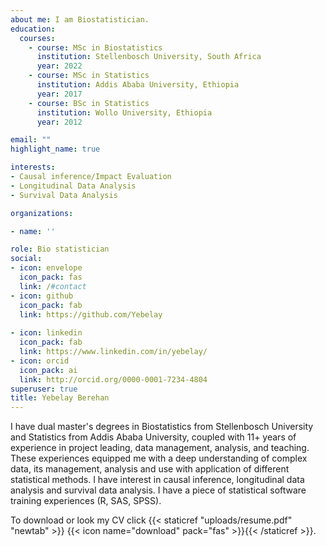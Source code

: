 ```yaml
---
about me: I am Biostatistician.
education:
  courses:
    - course: MSc in Biostatistics
      institution: Stellenbosch University, South Africa
      year: 2022
    - course: MSc in Statistics
      institution: Addis Ababa University, Ethiopia
      year: 2017
    - course: BSc in Statistics
      institution: Wollo University, Ethiopia
      year: 2012

email: ""
highlight_name: true

interests:
- Causal inference/Impact Evaluation
- Longitudinal Data Analysis
- Survival Data Analysis

organizations:

- name: '' 

role: Bio statistician
social:
- icon: envelope
  icon_pack: fas
  link: /#contact
- icon: github
  icon_pack: fab
  link: https://github.com/Yebelay
  
- icon: linkedin
  icon_pack: fab
  link: https://www.linkedin.com/in/yebelay/
- icon: orcid
  icon_pack: ai
  link: http://orcid.org/0000-0001-7234-4804 
superuser: true
title: Yebelay Berehan
---
```


I have dual master's degrees in Biostatistics from Stellenbosch University and Statistics from Addis Ababa University, coupled with 11+ years of experience in project leading, data management, analysis, and teaching. These experiences equipped me with a deep understanding of complex data, its management, analysis and use with application of different statistical methods. I have interest in causal inference, longitudinal data analysis and survival data analysis. I have a piece of statistical software training experiences (R, SAS, SPSS). 

To download or look my CV click {{< staticref "uploads/resume.pdf" "newtab" >}} {{< icon name="download" pack="fas" >}}{{< /staticref >}}.

